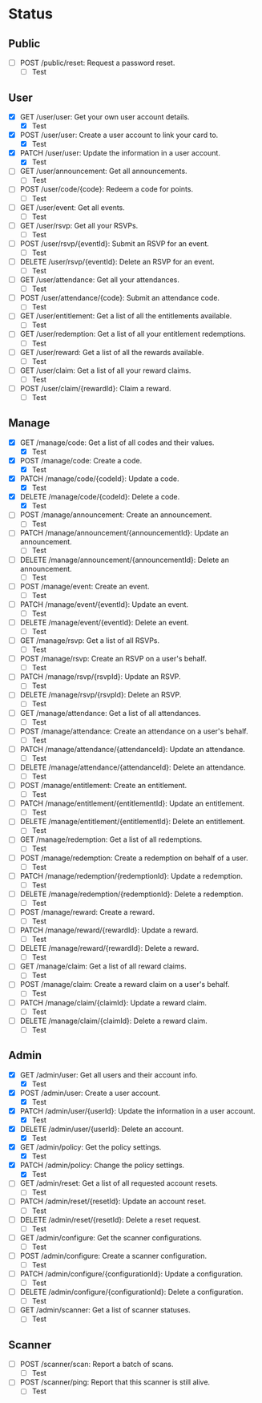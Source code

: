 # Status

## Public

- [ ] POST /public/reset: Request a password reset.
  - [ ] Test

## User

- [x] GET /user/user: Get your own user account details.
  - [x] Test
- [x] POST /user/user: Create a user account to link your card to.
  - [x] Test
- [x] PATCH /user/user: Update the information in a user account.
  - [x] Test

- [ ] GET /user/announcement: Get all announcements.
  - [ ] Test

- [ ] POST /user/code/{code}: Redeem a code for points.
  - [ ] Test

- [ ] GET /user/event: Get all events.
  - [ ] Test

- [ ] GET /user/rsvp: Get all your RSVPs.
  - [ ] Test
- [ ] POST /user/rsvp/{eventId}: Submit an RSVP for an event.
  - [ ] Test
- [ ] DELETE /user/rsvp/{eventId}: Delete an RSVP for an event.
  - [ ] Test

- [ ] GET /user/attendance: Get all your attendances.
  - [ ] Test
- [ ] POST /user/attendance/{code}: Submit an attendance code.
  - [ ] Test

- [ ] GET /user/entitlement: Get a list of all the entitlements available.
  - [ ] Test

- [ ] GET /user/redemption: Get a list of all your entitlement redemptions.
  - [ ] Test

- [ ] GET /user/reward: Get a list of all the rewards available.
  - [ ] Test

- [ ] GET /user/claim: Get a list of all your reward claims.
  - [ ] Test
- [ ] POST /user/claim/{rewardId}: Claim a reward.
  - [ ] Test

## Manage

- [x] GET /manage/code: Get a list of all codes and their values.
  - [x] Test
- [x] POST /manage/code: Create a code.
  - [x] Test
- [x] PATCH /manage/code/{codeId}: Update a code.
  - [x] Test
- [x] DELETE /manage/code/{codeId}: Delete a code.
  - [x] Test

- [ ] POST /manage/announcement: Create an announcement.
  - [ ] Test
- [ ] PATCH /manage/announcement/{announcementId}: Update an announcement.
  - [ ] Test
- [ ] DELETE /manage/announcement/{announcementId}: Delete an announcement.
  - [ ] Test

- [ ] POST /manage/event: Create an event.
  - [ ] Test
- [ ] PATCH /manage/event/{eventId}: Update an event.
  - [ ] Test
- [ ] DELETE /manage/event/{eventId}: Delete an event.
  - [ ] Test

- [ ] GET /manage/rsvp: Get a list of all RSVPs.
  - [ ] Test
- [ ] POST /manage/rsvp: Create an RSVP on a user's behalf.
  - [ ] Test
- [ ] PATCH /manage/rsvp/{rsvpId}: Update an RSVP.
  - [ ] Test
- [ ] DELETE /manage/rsvp/{rsvpId}: Delete an RSVP.
  - [ ] Test

- [ ] GET /manage/attendance: Get a list of all attendances.
  - [ ] Test
- [ ] POST /manage/attendance: Create an attendance on a user's behalf.
  - [ ] Test
- [ ] PATCH /manage/attendance/{attendanceId}: Update an attendance.
  - [ ] Test
- [ ] DELETE /manage/attendance/{attendanceId}: Delete an attendance.
  - [ ] Test

- [ ] POST /manage/entitlement: Create an entitlement.
  - [ ] Test
- [ ] PATCH /manage/entitlement/{entitlementId}: Update an entitlement.
  - [ ] Test
- [ ] DELETE /manage/entitlement/{entitlementId}: Delete an entitlement.
  - [ ] Test

- [ ] GET /manage/redemption: Get a list of all redemptions.
  - [ ] Test
- [ ] POST /manage/redemption: Create a redemption on behalf of a user.
  - [ ] Test
- [ ] PATCH /manage/redemption/{redemptionId}: Update a redemption.
  - [ ] Test
- [ ] DELETE /manage/redemption/{redemptionId}: Delete a redemption.
  - [ ] Test

- [ ] POST /manage/reward: Create a reward.
  - [ ] Test
- [ ] PATCH /manage/reward/{rewardId}: Update a reward.
  - [ ] Test
- [ ] DELETE /manage/reward/{rewardId}: Delete a reward.
  - [ ] Test

- [ ] GET /manage/claim: Get a list of all reward claims.
  - [ ] Test
- [ ] POST /manage/claim: Create a reward claim on a user's behalf.
  - [ ] Test
- [ ] PATCH /manage/claim/{claimId}: Update a reward claim.
  - [ ] Test
- [ ] DELETE /manage/claim/{claimId}: Delete a reward claim.
  - [ ] Test

## Admin

- [x] GET /admin/user: Get all users and their account info.
  - [x] Test
- [x] POST /admin/user: Create a user account.
  - [x] Test
- [x] PATCH /admin/user/{userId}: Update the information in a user account.
  - [x] Test
- [x] DELETE /admin/user/{userId}: Delete an account.
  - [x] Test

- [x] GET /admin/policy: Get the policy settings.
  - [x] Test
- [x] PATCH /admin/policy: Change the policy settings.
  - [x] Test

- [ ] GET /admin/reset: Get a list of all requested account resets.
  - [ ] Test
- [ ] PATCH /admin/reset/{resetId}: Update an account reset.
  - [ ] Test
- [ ] DELETE /admin/reset/{resetId}: Delete a reset request.
  - [ ] Test

- [ ] GET /admin/configure: Get the scanner configurations.
  - [ ] Test
- [ ] POST /admin/configure: Create a scanner configuration.
  - [ ] Test
- [ ] PATCH /admin/configure/{configurationId}: Update a configuration.
  - [ ] Test
- [ ] DELETE /admin/configure/{configurationId}: Delete a configuration.
  - [ ] Test

- [ ] GET /admin/scanner: Get a list of scanner statuses.
  - [ ] Test

## Scanner

- [ ] POST /scanner/scan: Report a batch of scans.
  - [ ] Test

- [ ] POST /scanner/ping: Report that this scanner is still alive.
  - [ ] Test
